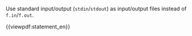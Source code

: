 Use standard input/output (`stdin`/`stdout`) as input/output files instead of `f.in`/`f.out`.

{{viewpdf:statement_en}}